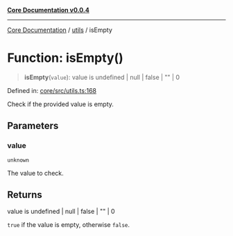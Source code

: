 [**Core Documentation v0.0.4**](../../README.md)

***

[Core Documentation](../../modules.md) / [utils](../README.md) / isEmpty

# Function: isEmpty()

> **isEmpty**(`value`): value is undefined \| null \| false \| "" \| 0

Defined in: [core/src/utils.ts:168](https://github.com/stonemjs/core/blob/2adc2da4c7e3b5a9f593c198ba7e8ad639651777/src/utils.ts#L168)

Check if the provided value is empty.

## Parameters

### value

`unknown`

The value to check.

## Returns

value is undefined \| null \| false \| "" \| 0

`true` if the value is empty, otherwise `false`.
